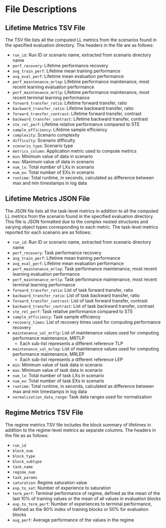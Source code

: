 # File Descriptions

## Lifetime Metrics TSV File

The TSV file lists all the computed LL metrics from the scenarios found in the specified evaluation directory. The headers in the file are as follows:

- `run_id`: Run ID or scenario name, extracted from scenario directory name
- `perf_recovery`: Lifetime performance recovery
- `avg_train_perf`: Lifetime mean training performance
- `avg_eval_perf`: Lifetime mean evaluation performance
- `perf_maintenance_mrlep`: Lifetime performance maintenance, most recent learning evaluation performance
- `perf_maintenance_mrtlp`: Lifetime performance maintenance, most recent terminal learning performance
- `forward_transfer_ratio`: Lifetime forward transfer, ratio
- `backward_transfer_ratio`: Lifetime backward transfer, ratio
- `forward_transfer_contrast`: Lifetime forward transfer, contrast
- `backward_transfer_contrast`: Lifetime backward transfer, contrast
- `ste_rel_perf`: Lifetime relative performance compared to STE
- `sample_efficiency`: Lifetime sample efficiency
- `complexity`: Scenario complexity
- `difficulty`: Scenario difficulty
- `scenario_type`: Scenario type
- `metrics_column`: Application metric used to compute metrics
- `min`: Minimum value of data in scenario
- `max`: Maximum value of data in scenario
- `num_lx`: Total number of LXs in scenario
- `num_ex`: Total number of EXs in scenario
- `runtime`: Total runtime, in seconds, calculated as difference between max and min timestamps in log data

## Lifetime Metrics JSON File

The JSON file lists all the task-level metrics in addition to all the computed LL metrics from the scenario found in the specified evaluation directory. This file is JSON formatted due to the complex nested structures and varying object types corresponding to each metric. The task-level metrics reported for each scenario are as follows:

- `run_id`: Run ID or scenario name, extracted from scenario directory name
- `perf_recovery`: Task performance recovery
- `avg_train_perf`: Lifetime mean training performance
- `avg_eval_perf`: Lifetime mean evaluation performance
- `perf_maintenance_mrlep`: Task performance maintenance, most recent learning evaluation performance
- `perf_maintenance_mrtlp`: Task performance maintenance, most recent terminal learning performance
- `forward_transfer_ratio`: List of task forward transfer, ratio
- `backward_transfer_ratio`: List of task backward transfer, ratio
- `forward_transfer_contrast`: List of task forward transfer, contrast
- `backward_transfer_contrast`: List of task backward transfer, contrast
- `ste_rel_perf`: Task relative performance compared to STE
- `sample_efficiency`: Task sample efficiency
- `recovery_times`: List of recovery times used for computing performance recovery
- `maintenance_val_mrtlp`: List of maintenance values used for computing performance maintenance, MRTLP
  - Each sub-list represents a different reference TLP
- `maintenance_val_mrlep`: List of maintenance values used for computing performance maintenance, MRLEP
  - Each sub-list represents a different reference LEP
- `min`: Minimum value of task data in scenario
- `max`: Minimum value of task data in scenario
- `num_lx`: Total number of task LXs in scenario
- `num_ex`: Total number of task EXs in scenario
- `runtime`: Total runtime, in seconds, calculated as difference between max and min timestamps in log data
- `normalization_data_range`: Task data ranges used for normalization

## Regime Metrics TSV File

The regime metrics TSV file includes the block summary of lifetimes in addition to the regime-level metrics as separate columns. The headers in the file as as follows:

- `run_id`
- `block_num`
- `block_type`
- `block_subtype`
- `task_name`
- `regime_num`
- `task_params`
- `saturation`: Regime saturation value
- `exp_to_sat`: Number of experience to saturation
- `term_perf`: Terminal performance of regime, defined as the mean of the last 10% of training values or the mean of all values in evaluation blocks
- `exp_to_term_perf`: Number of experiences to terminal performance, defined as the 90% index of training blocks or 50% for evaluation blocks
- `avg_perf`: Average performance of the values in the regime
